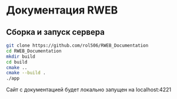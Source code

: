 # Документация RWEB

## Сборка и запуск сервера
```bash
git clone https://github.com/rol506/RWEB_Documentation
cd RWEB_Documentation
mkdir build
cd build
cmake ..
cmake --build .
./app
```

Сайт с документацией будет локально запущен на localhost:4221
